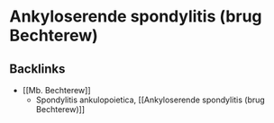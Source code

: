 # Ankyloserende spondylitis (brug Bechterew)

## Backlinks
* [[Mb. Bechterew]]
	* Spondylitis ankulopoietica, [[Ankyloserende spondylitis (brug Bechterew)]]

<!-- {BearID:1D89B3CD-79BC-4183-BFC5-F6512CA728E2-16437-0000555559DAD83C} -->
